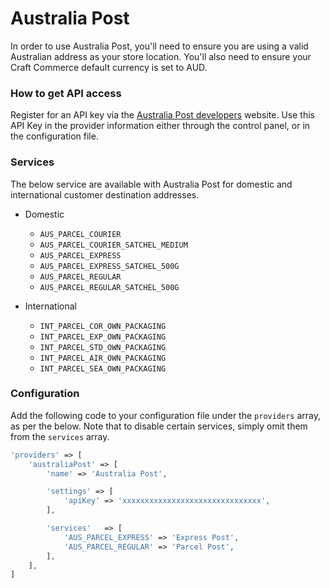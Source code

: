 # Australia Post

In order to use Australia Post, you'll need to ensure you are using a valid Australian address as your store location. You'll also need to ensure your Craft Commerce default currency is set to AUD.

### How to get API access

Register for an API key via the [Australia Post developers](https://developers.auspost.com.au/apis/pacpcs-registration) website. Use this API Key in the provider information either through the control panel, or in the configuration file.

### Services

The below service are available with Australia Post for domestic and international customer destination addresses.

- Domestic
    
    - `AUS_PARCEL_COURIER`
    - `AUS_PARCEL_COURIER_SATCHEL_MEDIUM`
    - `AUS_PARCEL_EXPRESS`
    - `AUS_PARCEL_EXPRESS_SATCHEL_500G`
    - `AUS_PARCEL_REGULAR`
    - `AUS_PARCEL_REGULAR_SATCHEL_500G`
- International
    
    - `INT_PARCEL_COR_OWN_PACKAGING`
    - `INT_PARCEL_EXP_OWN_PACKAGING`
    - `INT_PARCEL_STD_OWN_PACKAGING`
    - `INT_PARCEL_AIR_OWN_PACKAGING`
    - `INT_PARCEL_SEA_OWN_PACKAGING`


### Configuration

Add the following code to your configuration file under the `providers` array, as per the below. Note that to disable certain services, simply omit them from the `services` array.

```php
'providers' => [
    'australiaPost' => [
        'name' => 'Australia Post',

        'settings' => [
            'apiKey' => 'xxxxxxxxxxxxxxxxxxxxxxxxxxxxxxx',
        ],

        'services'   => [
            'AUS_PARCEL_EXPRESS' => 'Express Post',
            'AUS_PARCEL_REGULAR' => 'Parcel Post',
        ],
    ],
]
```
